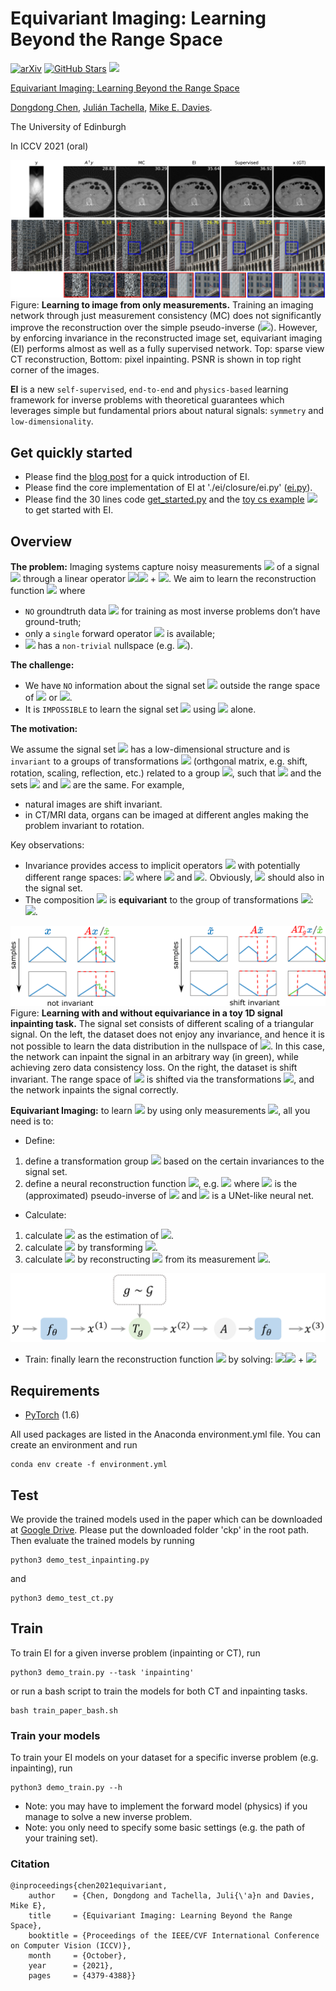 # Equivariant Imaging: Learning Beyond the Range Space

[![arXiv](https://img.shields.io/badge/arXiv-Paper-<COLOR>.svg)](https://arxiv.org/abs/2103.14756)
[![GitHub Stars](https://img.shields.io/github/stars/edongdongchen/EI?style=social)](https://github.com/edongdongchen/EI)
[![](https://colab.research.google.com/assets/colab-badge.svg)](https://colab.research.google.com/github/edongdongchen/EI/blob/main/ei_demo_cs_usps.ipynb)

[Equivariant Imaging: Learning Beyond the Range Space](https://openaccess.thecvf.com/content/ICCV2021/papers/Chen_Equivariant_Imaging_Learning_Beyond_the_Range_Space_ICCV_2021_paper.pdf)

[Dongdong Chen](https://dongdongchen.com), [Julián Tachella](https://tachella.github.io/), [Mike E. Davies](https://www.research.ed.ac.uk/en/persons/michael-davies).

The University of Edinburgh

In ICCV 2021 (oral)


![flexible](https://github.com/edongdongchen/EI/blob/main/images/ct.png)
![flexible](https://github.com/edongdongchen/EI/blob/main/images/ipt.png)
Figure: **Learning to image from only measurements.** Training an imaging network through just measurement consistency (MC) does not significantly improve the reconstruction over the simple pseudo-inverse (<img src="https://render.githubusercontent.com/render/math?math=A^{\dagger}y">). However, by enforcing invariance in the reconstructed image set, equivariant imaging (EI) performs almost as well as a fully supervised network. Top: sparse view CT reconstruction, Bottom: pixel inpainting. PSNR is shown in top right corner of the images.

**EI** is a new `self-supervised`, `end-to-end` and `physics-based` learning framework for inverse problems with theoretical guarantees which leverages simple but fundamental priors about natural signals: `symmetry` and `low-dimensionality`.

## Get quickly started

* Please find the [blog post](https://tachella.github.io/2021/04/16/equivariant-imaging-learning-beyond-the-range-space/) for a quick introduction of EI.
* Please find the core implementation of EI at './ei/closure/ei.py' ([ei.py](https://github.com/edongdongchen/EI/blob/master/ei/closure/ei.py)).
* Please find the 30 lines code [get_started.py](https://github.com/edongdongchen/EI/blob/master/get_started.py) and the [toy cs example](https://github.com/edongdongchen/EI/blob/main/ei_demo_cs_usps.ipynb) [![](https://colab.research.google.com/assets/colab-badge.svg)](https://colab.research.google.com/github/edongdongchen/EI/blob/main/ei_demo_cs_usps.ipynb)
 to get started with EI.

## Overview
**The problem:** Imaging systems capture noisy measurements <img src="https://render.githubusercontent.com/render/math?math=y\in R^m"> of a signal <img src="https://render.githubusercontent.com/render/math?math=x\in R^n"> through a linear operator <img src="https://render.githubusercontent.com/render/math?math=A\in R^{m\times n}: y"><img src="https://render.githubusercontent.com/render/math?math==Ax"> + <img src="https://render.githubusercontent.com/render/math?math=\epsilon">. We aim to learn the reconstruction function <img src="https://render.githubusercontent.com/render/math?math=f(y)=x"> where
- `NO` groundtruth data <img src="https://render.githubusercontent.com/render/math?math=\{x_i\}"> for training as most inverse problems don’t have ground-truth;
- only a `single` forward operator <img src="https://render.githubusercontent.com/render/math?math=A"> is available;
- <img src="https://render.githubusercontent.com/render/math?math=A"> has a `non-trivial` nullspace (e.g. <img src="https://render.githubusercontent.com/render/math?math=m<n">).

**The challenge:** 
- We have `NO` information about the signal set <img src="https://render.githubusercontent.com/render/math?math=\mathcal{X}"> outside the range space of <img src="https://render.githubusercontent.com/render/math?math=A^{\top}"> or <img src="https://render.githubusercontent.com/render/math?math=A^{\dagger}">.
- It is `IMPOSSIBLE` to learn the signal set <img src="https://render.githubusercontent.com/render/math?math=\mathcal{X}"> using <img src="https://render.githubusercontent.com/render/math?math=\{y_i\}"> alone.

**The motivation:** 

We assume the signal set <img src="https://render.githubusercontent.com/render/math?math=\mathcal{X}"> has a low-dimensional structure and is `invariant` to a groups of transformations <img src="https://render.githubusercontent.com/render/math?math=T_g"> (orthgonal matrix, e.g. shift, rotation, scaling, reflection, etc.) related to a group <img src="https://render.githubusercontent.com/render/math?math=\mathcal{G}">, such that <img src="https://render.githubusercontent.com/render/math?math=T_gx\in \mathcal{X}"> and the sets <img src="https://render.githubusercontent.com/render/math?math=T_g\mathcal{X}">
and <img src="https://render.githubusercontent.com/render/math?math=\mathcal{X}"> are the same. For example,
- natural images are shift invariant.
- in CT/MRI data, organs can be imaged at different angles making the problem invariant to rotation.

Key observations: 

- Invariance provides access to implicit operators <img src="https://render.githubusercontent.com/render/math?math=A_g=AT_g"> with potentially different range spaces: <img src="https://render.githubusercontent.com/render/math?math=Ax=AT_gT_g^{\top}x=A_g\tilde{x}"> where <img src="https://render.githubusercontent.com/render/math?math=A_g=AT_g"> and <img src="https://render.githubusercontent.com/render/math?math=\tilde{x}=T_g^{\top}x">. Obviously, <img src="https://render.githubusercontent.com/render/math?math=\tilde{x}"> should also in the signal set.
- The composition <img src="https://render.githubusercontent.com/render/math?math=f\circ A"> is **equivariant** to the group of transformations <img src="https://render.githubusercontent.com/render/math?math={T_g}">: <img src="https://render.githubusercontent.com/render/math?math=f(AT_g x)=T_g f(Ax)">.

![overview](https://github.com/edongdongchen/EI/blob/main/images/invariance_iccv.png)
Figure: **Learning with and without equivariance in a toy 1D signal inpainting task.** The signal set consists of different scaling of a triangular signal. On the left, the dataset does not enjoy any invariance, and hence it is not possible to learn the data distribution in the nullspace of <img src="https://render.githubusercontent.com/render/math?math=A">. In this case, the network can inpaint the signal in an arbitrary way (in green), while achieving zero data consistency loss. On the right, the dataset is shift invariant. The range space of <img src="https://render.githubusercontent.com/render/math?math=A^{\top}"> is shifted via the transformations <img src="https://render.githubusercontent.com/render/math?math=T_g">, and the network inpaints the signal correctly.

**Equivariant Imaging:** to learn <img src="https://render.githubusercontent.com/render/math?math=f"> by using only measurements <img src="https://render.githubusercontent.com/render/math?math=\{y_i\}">, all you need is to:
- Define:

1. define a transformation group  <img src="https://render.githubusercontent.com/render/math?math={T_g}"> based on the certain invariances to the signal set.
2. define a neural reconstruction function  <img src="https://render.githubusercontent.com/render/math?math=f_\theta: y\rightarrow x">, e.g. <img src="https://render.githubusercontent.com/render/math?math=f_\theta=G_\theta \circ A^{\dagger}"> where <img src="https://render.githubusercontent.com/render/math?math=A^{\dagger}\in R^m\rightarrow R^n"> is the (approximated) pseudo-inverse of <img src="https://render.githubusercontent.com/render/math?math=A"> and <img src="https://render.githubusercontent.com/render/math?math=G_\theta: R^n\rightarrow R^n">  is a UNet-like neural net.

- Calculate:

1. calculate  <img src="https://render.githubusercontent.com/render/math?math=x^{(1)}=f_\theta(y)">  as the estimation of  <img src="https://render.githubusercontent.com/render/math?math=x">.
2. calculate  <img src="https://render.githubusercontent.com/render/math?math=x^{(2)}=T_gx^{(1)}"> by transforming  <img src="https://render.githubusercontent.com/render/math?math=x^{(1)}">.
3. calculate  <img src="https://render.githubusercontent.com/render/math?math=x^{(3)}=f_\theta(Ax^{(2)})"> by reconstructing  <img src="https://render.githubusercontent.com/render/math?math=x^{(2)}">  from its measurement <img src="https://render.githubusercontent.com/render/math?math=Ax^{(2)}">.

![flowchart](https://github.com/edongdongchen/EI/blob/main/images/fig_flowchart.png)

- Train: finally learn the reconstruction function  <img src="https://render.githubusercontent.com/render/math?math=f_\theta">  by solving: <img src="https://render.githubusercontent.com/render/math?math=\arg\min_{\theta}\mathbb{E}_{y,g}"><img src="https://render.githubusercontent.com/render/math?math=\{L(Ax^{(1)}, y)"> + <img src="https://render.githubusercontent.com/render/math?math=\lambda L(x^{(2)}, x^{(3)})\}">


## Requirements

* [PyTorch](https://pytorch.org/) (1.6)

All used packages are listed in the Anaconda environment.yml file. You can create an environment and run
```
conda env create -f environment.yml
```


## Test
We provide the trained models used in the paper which can be downloaded at [Google Drive](https://drive.google.com/drive/folders/1Io0quD-RvoVNkCmE36aQYpoouEAEP5pF?usp=sharing).
Please put the downloaded folder 'ckp' in the root path. Then evaluate the trained models by running
```
python3 demo_test_inpainting.py
```
and
```
python3 demo_test_ct.py
```

## Train

To train EI for a given inverse problem (inpainting or CT), run
```
python3 demo_train.py --task 'inpainting'
```
or run a bash script to train the models for both CT and inpainting tasks.
```
bash train_paper_bash.sh
```

### Train your models
To train your EI models on your dataset for a specific inverse problem (e.g. inpainting), run
```
python3 demo_train.py --h
```
* Note: you may have to implement the forward model (physics) if you manage to solve a new inverse problem.
* Note: you only need to specify some basic settings (e.g. the path of your training set).


### Citation
	
	@inproceedings{chen2021equivariant,
	    author    = {Chen, Dongdong and Tachella, Juli{\'a}n and Davies, Mike E},
	    title     = {Equivariant Imaging: Learning Beyond the Range Space},
	    booktitle = {Proceedings of the IEEE/CVF International Conference on Computer Vision (ICCV)},
	    month     = {October},
	    year      = {2021},
	    pages     = {4379-4388}}
